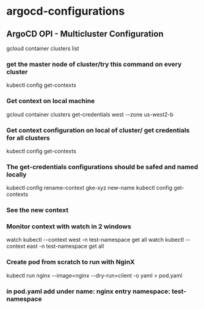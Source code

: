 # argocd-configurations

## ArgoCD OPI - Multicluster Configuration

gcloud container clusters list
### get the master node of cluster/try this command on every cluster

kubectl config get-contexts
### Get context on local machine

gcloud container clusters get-credentials west --zone us-west2-b
### Get context configuration on local of cluster/ get credentials for all clusters

kubectl config get-contexts
### The get-credentials configurations should be safed and named locally

kubectl config rename-context gke-xyz new-name
kubectl config get-contexts
### See the new context

### Monitor context with watch in 2 windows
watch kubectl --context west -n test-namespace get all
watch kubectl --context east -n test-namespace get all

### Create pod from scratch to run with NginX
kubectl run nginx --image=nginx --dry-run=client -o yaml > pod.yaml
### in pod.yaml add under name: nginx entry namespace: test-namespace
